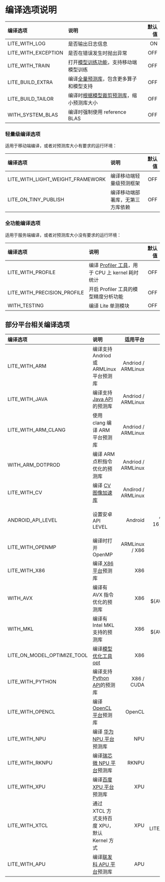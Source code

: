 # 编译选项说明


| 编译选项 |  说明  | 默认值 |
| :-- |  :-- |--: |
| LITE_WITH_LOG |  是否输出日志信息 | ON |
| LITE_WITH_EXCEPTION | 是否在错误发生时抛出异常 | OFF |
| LITE_WITH_TRAIN |  打开[模型训练功能](../demo_guides/cpp_train_demo.html)，支持移动端模型训练 | OFF |
| LITE_BUILD_EXTRA |  编译[全量预测库](library.html)，包含更多算子和模型支持 | OFF |
| LITE_BUILD_TAILOR | 编译时[根据模型裁剪预测库](library_tailoring.html)，缩小预测库大小 | OFF |
| WITH_SYSTEM_BLAS |  编译时强制使用 reference BLAS |  OFF |

### 轻量级编译选项

适用于移动端编译，或者对预测库大小有要求的运行环境：

| 编译选项 |  说明  | 默认值 |
| :-- |  :-- | --: |
| LITE_WITH_LIGHT_WEIGHT_FRAMEWORK | 编译移动端轻量级预测框架 | OFF |
| LITE_ON_TINY_PUBLISH |  编译移动端部署库，无第三方库依赖 | OFF |

### 全功能编译选项

适用于服务端编译，或者对预测库大小没有要求的运行环境：

| 编译选项 |  说明  | 默认值 |
| :-- |  :-- | --: |
| LITE_WITH_PROFILE |  编译 [Profiler 工具](../user_guides/debug.html)，用于 CPU 上 kernel 耗时统计 | OFF |
| LITE_WITH_PRECISION_PROFILE |  开启 Profiler 工具的模型精度分析功能 | OFF |
| WITH_TESTING |  编译 Lite 单测模块 | OFF |

## 部分平台相关编译选项

| 编译选项 |  说明  | 适用平台 | 默认值 |
| :-- |  :-- | --: | --: |
| LITE_WITH_ARM |  编译支持 Andriod 或 ARMLinux 平台预测库 | Andriod / ARMLinux | OFF |
| LITE_WITH_JAVA |  编译支持 [Java API](../api_reference/java_api_doc.html)的预测库 | Andriod / ARMLinux | OFF |
| LITE_WITH_ARM_CLANG | 使用 clang 编译 ARM 平台预测库 | Andriod / ARMLinux |OFF |
| WITH_ARM_DOTPROD |  编译 ARM 点积指令优化的预测库 | Andriod / ARMLinux |ON |
| LITE_WITH_CV |  编译 [CV 图像加速库](../api_reference/cv.html) | Andirod / ARMLinux |OFF |
| ANDROID_API_LEVEL | 设置安卓 API LEVEL | Android | Default，即 ARMv7 下为16，ARMv8 下为21 |
| LITE_WITH_OPENMP |  编译时打开 OpenMP | ARMLinux / X86 | ON |
| LITE_WITH_X86 |  编译[ X86 平台](../demo_guides/x86.html)预测库 | X86 | ON |
| WITH_AVX |  编译有 AVX 指令优化的预测库 | X86 |ON IF ${AVX_FOUND} |
| WITH_MKL | 编译有 Intel MKL 支持的预测库 | X86 |ON IF ${AVX_FOUND} |
| LITE_ON_MODEL_OPTIMIZE_TOOL |  编译[模型优化工具 opt](../user_guides/model_optimize_tool.html) | X86 |OFF|
| LITE_WITH_PYTHON |  编译支持 [Python API](../api_reference/python_api_doc.html)的预测库 | X86 / CUDA |OFF |
| LITE_WITH_OPENCL |  编译 [OpenCL 平台](../demo_guides/opencl.html)预测库 | OpenCL | OFF |
| LITE_WITH_NPU |  编译 [华为 NPU 平台](../demo_guides/huawei_kirin_npu.html)预测库 | NPU | OFF |
| LITE_WITH_RKNPU |  编译[瑞芯微 NPU 平台](../demo_guides/rockchip_npu.html)预测库 | RKNPU | OFF |
| LITE_WITH_XPU |  编译[百度 XPU 平台](../demo_guides/baidu_xpu.html)预测库 | XPU |OFF |
| LITE_WITH_XTCL | 通过 XTCL 方式支持百度 XPU，默认 Kernel 方式 | XPU |OFF IF LITE_WITH_XPU |
| LITE_WITH_APU | 编译[联发科 APU 平台](../demo_guides/mediatek_apu.html)预测库 | APU |OFF |
